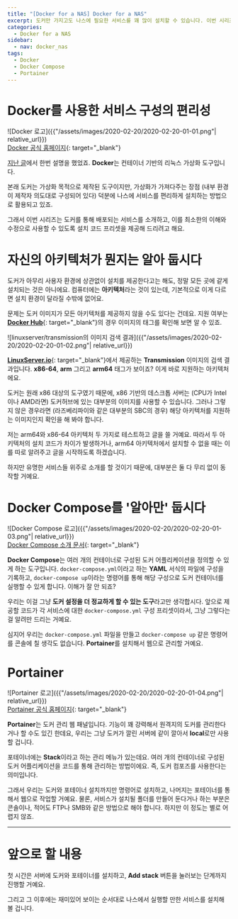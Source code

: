 ```yaml
---
title: "[Docker for a NAS] Docker for a NAS"
excerpt: 도커만 가지고도 나스에 필요한 서비스를 꽤 많이 설치할 수 있습니다. 이번 시리즈에서는 나스 구축에 쓸 만한 도커 서비스를 소개하고, 가능한 한 쉽게 설치해 보려고 해요.
categories:
  - Docker for a NAS
sidebar:
  - nav: docker_nas
tags:
  - Docker
  - Docker Compose
  - Portainer
---
```


# Docker를 사용한 서비스 구성의 편리성

![Docker 로고]({{"/assets/images/2020-02-20/2020-02-20-01-01.png"| relative_url}})  
[Docker 공식 홈페이지](https://www.docker.com/){: target="_blank"}

[지난 글](/2019-12-22/Docker-서비스-설치)에서 한번 설명을 했었죠. **Docker**는 컨테이너 기반의 리눅스 가상화 도구입니다.

본래 도커는 가상화 목적으로 제작된 도구이지만, 가상화가 가져다주는 장점 (내부 환경이 제작자 의도대로 구성되어 있다) 덕분에 나스에 서비스를 편리하게 설치하는 방법으로 활용되고 있죠.

그래서 이번 시리즈는 도커를 통해 배포되는 서비스를 소개하고, 이를 최소한의 이해와 수정으로 사용할 수 있도록 설치 코드 프리셋을 제공해 드리려고 해요.

# 자신의 아키텍처가 뭔지는 알아 둡시다

도커가 아무리 사용자 환경에 상관없이 설치를 제공한다고는 해도, 정말 모든 곳에 같게 설치되는 것은 아니에요. 컴퓨터에는 **아키텍처**라는 것이 있는데, 기본적으로 이게 다르면 설치 환경이 달라질 수밖에 없어요.

문제는 도커 이미지가 모든 아키텍처를 제공하지 않을 수도 있다는 건데요. 지원 여부는 [**Docker Hub**](https://hub.docker.com/){: target="_blank"}의 경우 이미지의 태그를 확인해 보면 알 수 있죠.

![linuxserver/transmission의 이미지 검색 결과]({{"/assets/images/2020-02-20/2020-02-20-01-02.png"| relative_url}})

[**LinuxServer.io**](https://www.linuxserver.io/){: target="_blank"}에서 제공하는 **Transmission** 이미지의 검색 결과입니다. **x86-64**, **arm** 그리고 **arm64** 태그가 보이죠? 이게 바로 지원하는 아키텍처에요.

도커는 원래 x86 대상의 도구였기 때문에, x86 기반의 데스크톱 서버는 (CPU가 Intel이나 AMD라면) 도커허브에 있는 대부분의 이미지를 사용할 수 있습니다. 그러나 그렇지 않은 경우라면 (라즈베리파이와 같은 대부분의 SBC의 경우) 해당 아키텍처를 지원하는 이미지인지 확인을 해 봐야 합니다.

저는 arm64와 x86-64 아키텍처 두 가지로 테스트하고 글을 쓸 거예요. 따라서 두 아키텍처의 설치 코드가 차이가 발생하거나, arm64 아키텍처에서 설치할 수 없을 때는 이를 따로 알려주고 글을 시작하도록 하겠습니다.

하지만 유명한 서비스들 위주로 소개를 할 것이기 때문에, 대부분은 둘 다 무리 없이 동작할 거예요.

# Docker Compose를 '알아만' 둡시다

![Docker Compose 로고]({{"/assets/images/2020-02-20/2020-02-20-01-03.png"| relative_url}})  
[Docker Compose 소개 문서](https://docs.docker.com/compose/){: target="_blank"}

**Docker Compose**는 여러 개의 컨테이너로 구성된 도커 어플리케이션을 정의할 수 있게 하는 도구입니다. `docker-compose.yml`이라고 하는 **YAML** 서식의 파일에 구성을 기록하고, `docker-compose up`이라는 명령어를 통해 해당 구성으로 도커 컨테이너를 실행할 수 있게 합니다. 이해가 잘 안 되죠?

우리는 이걸 그냥 **도커 설정을 더 정교하게 할 수 있는 도구**라고만 생각합시다. 앞으로 제공할 코드가 각 서비스에 대한 `docker-compose.yml` 구성 프리셋이라서, 그냥 그렇다는 걸 알려만 드리는 거예요.

심지어 우리는 `docker-compose.yml` 파일을 만들고 `docker-compose up` 같은 명령어를 콘솔에 칠 생각도 없습니다. **Portainer**를 설치해서 웹으로 관리할 거예요.

# Portainer

![Portainer 로고]({{"/assets/images/2020-02-20/2020-02-20-01-04.png"| relative_url}})  
[Portainer 공식 홈페이지](https://www.portainer.io/){: target="_blank"}

**Portainer**는 도커 관리 웹 패널입니다. 기능이 꽤 강력해서 원격지의 도커를 관리한다거나 할 수도 있긴 한데요, 우리는 그냥 도커가 깔린 서버에 같이 깔아서 **local**로만 사용할 겁니다.

포테이너에는 **Stack**이라고 하는 관리 메뉴가 있는데요. 여러 개의 컨테이너로 구성된 도커 어플리케이션을 코드를 통해 관리하는 방법이에요. 즉, 도커 컴포즈를 사용한다는 의미입니다.

그래서 우리는 도커와 포테이너 설치까지만 명령어로 설치하고, 나머지는 포테이너를 통해서 웹으로 작업할 거예요. 물론, 서비스가 설치될 폴더를 만들어 둔다거나 하는 부분은 콘솔이나, 적어도 FTP나 SMB와 같은 방법으로 해야 합니다. 하지만 이 정도는 별로 어렵지 않죠.

---

# 앞으로 할 내용

첫 시간은 서버에 도커와 포테이너를 설치하고, **Add stack** 버튼을 눌러보는 단계까지 진행할 거예요.

그리고 그 이후에는 재미있어 보이는 순서대로 나스에서 실행할 만한 서비스를 설치해 볼 겁니다.
